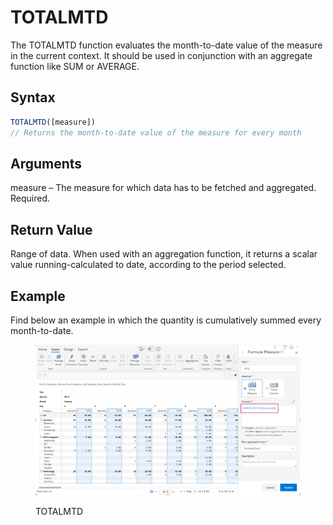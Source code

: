 # TOTALMTD

The TOTALMTD function evaluates the month-to-date value of the measure in the current context. It should be used in conjunction with an aggregate function like SUM or AVERAGE.&#x20;

## Syntax

```javascript
TOTALMTD([measure])
// Returns the month-to-date value of the measure for every month
```

## Arguments

measure – The measure for which data has to be fetched and aggregated. Required.

## Return Value

Range of data. When used with an aggregation function, it returns a scalar value running-calculated to date, according to the period selected.

## Example

Find below an example in which the quantity is cumulatively summed every month-to-date.

<figure><img src="../../.gitbook/assets/image (11) (1) (1) (1) (1).png" alt=""><figcaption><p>TOTALMTD</p></figcaption></figure>
